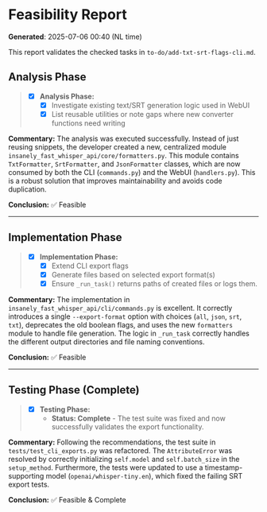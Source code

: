 # Feasibility Report

**Generated**: 2025-07-06 00:40 (NL time)

This report validates the checked tasks in `to-do/add-txt-srt-flags-cli.md`.

## Analysis Phase

> - [x] **Analysis Phase:**
>   - [x] Investigate existing text/SRT generation logic used in WebUI
>   - [x] List reusable utilities or note gaps where new converter functions need writing

**Commentary:**
The analysis was executed successfully. Instead of just reusing snippets, the developer created a new, centralized module `insanely_fast_whisper_api/core/formatters.py`. This module contains `TxtFormatter`, `SrtFormatter`, and `JsonFormatter` classes, which are now consumed by both the CLI (`commands.py`) and the WebUI (`handlers.py`). This is a robust solution that improves maintainability and avoids code duplication.

**Conclusion:** ✅ Feasible

---

## Implementation Phase

> - [x] **Implementation Phase:**
>   - [x] Extend CLI export flags
>   - [x] Generate files based on selected export format(s)
>   - [x] Ensure `_run_task()` returns paths of created files or logs them.

**Commentary:**
The implementation in `insanely_fast_whisper_api/cli/commands.py` is excellent. It correctly introduces a single `--export-format` option with choices (`all`, `json`, `srt`, `txt`), deprecates the old boolean flags, and uses the new `formatters` module to handle file generation. The logic in `_run_task` correctly handles the different output directories and file naming conventions.

**Conclusion:** ✅ Feasible

---

## Testing Phase (Complete)

> - [x] **Testing Phase:**
>   - **Status: Complete** - The test suite was fixed and now successfully validates the export functionality.

**Commentary:**
Following the recommendations, the test suite in `tests/test_cli_exports.py` was refactored. The `AttributeError` was resolved by correctly initializing `self.model` and `self.batch_size` in the `setup_method`. Furthermore, the tests were updated to use a timestamp-supporting model (`openai/whisper-tiny.en`), which fixed the failing SRT export tests.

**Conclusion:** ✅ Feasible & Complete
